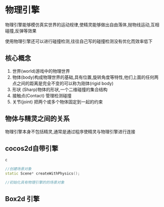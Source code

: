 # 物理引擎

物理引擎能够模仿真实世界的运动规律,使精灵能够做出自由落体,抛物线运动,互相碰撞,反弹等效果

使用物理引擎还可以进行碰撞检测,往往自己写的碰撞检测没有优化而效率低下

## 核心概念

1. 世界(world)游戏中的物理世界
2. 物体(body)构成物理世界的基础,具有位置,旋转角度等特性,他们上面的任何两点之间的距离是完全不变的可以称为刚体(rigid body)
3. 形状 (Sharp)物体的形状,一个二维碰撞的集合结构
4. 接触点(Contact) 管理检测碰撞
5. 关节(joint) 把两个或多个物体固定到一起的约束

## 物体与精灵之间的关系

物理引擎本身不包括精灵,通常是通过程序使精灵与物理引擎进行连接



## cocos2d自带引擎

```c++
c

//创建场景对象
static Scene* createWithPhysics();

//初始化具有物理引擎的的场景对象

```





## Box2d 引擎



